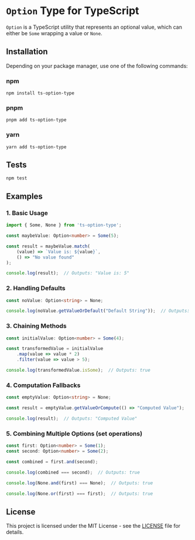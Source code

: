 # `Option` Type for TypeScript

`Option` is a TypeScript utility that represents an optional value, which can either be `Some` wrapping a value or `None`.

## Installation

Depending on your package manager, use one of the following commands:

### npm

```
npm install ts-option-type
```

### pnpm

```
pnpm add ts-option-type
```

### yarn

```
yarn add ts-option-type
```

## Tests

```
npm test
```

## Examples

### 1. Basic Usage

```typescript
import { Some, None } from 'ts-option-type';

const maybeValue: Option<number> = Some(5);

const result = maybeValue.match(
    (value) => `Value is: ${value}`,
    () => "No value found"
);

console.log(result);  // Outputs: "Value is: 5"
```

### 2. Handling Defaults

```typescript
const noValue: Option<string> = None;

console.log(noValue.getValueOrDefault("Default String"));  // Outputs: "Default String"
```

### 3. Chaining Methods

```typescript
const initialValue: Option<number> = Some(4);

const transformedValue = initialValue
    .map(value => value * 2)
    .filter(value => value > 5);

console.log(transformedValue.isSome);  // Outputs: true
```

### 4. Computation Fallbacks

```typescript
const emptyValue: Option<string> = None;

const result = emptyValue.getValueOrCompute(() => "Computed Value");

console.log(result);  // Outputs: "Computed Value"
```

### 5. Combining Multiple Options (set operations)

```typescript
const first: Option<number> = Some(1);
const second: Option<number> = Some(2);

const combined = first.and(second);

console.log(combined === second);  // Outputs: true

console.log(None.and(first) === None);  // Outputs: true

console.log(None.or(first) === first);  // Outputs: true
```

## License

This project is licensed under the MIT License - see the [LICENSE](LICENSE) file for details.